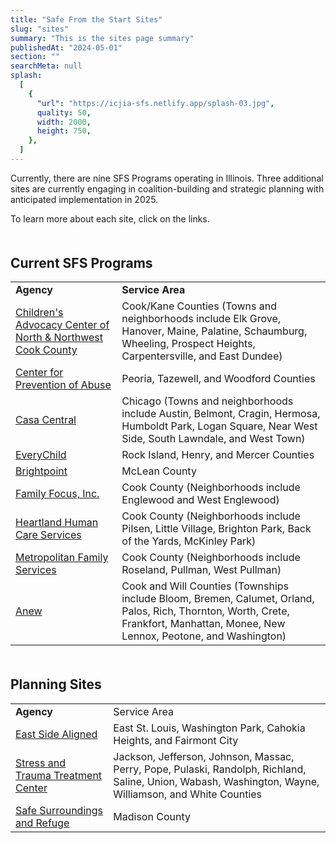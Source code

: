 ```yaml
---
title: "Safe From the Start Sites"
slug: "sites"
summary: "This is the sites page summary"
publishedAt: "2024-05-01"
section: ""
searchMeta: null
splash:
  [
    {
      "url": "https://icjia-sfs.netlify.app/splash-03.jpg",
      quality: 50,
      width: 2000,
      height: 750,
    },
  ]
---
```


<p>Currently, there are nine SFS Programs operating in Illinois. Three additional sites are currently engaging in coalition-building and strategic planning with anticipated implementation in 2025.</p><p> To learn more about each site, click on the links.</p>
<div style="margin-bottom: 50px"></div>
<h2 style="border-bottom: none">Current SFS Programs</h2>
<table >
    <!-- <thead>
        <tr>
            <th style="font-size: 30px">Current SFS Programs</th>
            <th></th>
        </tr>
    </thead> -->
    <tbody>
        <tr>
            <td><strong>Agency</strong></td>
            <td><strong>Service Area</strong></td>
        </tr>
        <tr>
            <td><a href="https://www.cachelps.org/safe-from-the-start">Children's Advocacy Center of North &amp; Northwest Cook County</a></td>
            <td>Cook/Kane Counties (Towns and neighborhoods include Elk Grove, Hanover, Maine, Palatine, Schaumburg, Wheeling, Prospect Heights, Carpentersville, and East Dundee)</td>
        </tr>
        <tr>
            <td><a href="https://www.centerforpreventionofabuse.org/">Center for Prevention of Abuse</a></td>
            <td>Peoria, Tazewell, and Woodford Counties</td>
        </tr>
        <tr>
            <td><a href="https://www.casacentral.org/our-programs/violence-prevention-and-intervention/">Casa Central</a></td>
            <td>Chicago (Towns and neighborhoods include Austin, Belmont, Cragin, Hermosa, Humboldt Park, Logan Square, Near West Side, South Lawndale, and West Town)</td>
        </tr>
        <tr>
            <td><a href="https://www.foreverychild.org/safe-from-the-start">EveryChild</a></td>
            <td>Rock Island, Henry, and Mercer Counties</td>
        </tr>
        <tr>
            <td><a href="https://www.brightpoint.org/">Brightpoint</a></td>
            <td>McLean County</td>
        </tr>
        <tr>
            <td><a href="https://www.family-focus.org/">Family Focus, Inc.</a></td>
            <td>Cook County (Neighborhoods include Englewood and West Englewood)</td>
        </tr>
        <tr>
            <td><a href="https://www.heartlandalliance.org/heartland-human-care-services/">Heartland Human Care Services</a></td>
            <td>Cook County (Neighborhoods include Pilsen, Little Village, Brighton Park, Back of the Yards, McKinley Park)</td>
        </tr>
        <tr>
            <td><a href="https://www.metrofamily.org/">Metropolitan Family Services</a></td>
            <td>Cook County (Neighborhoods include Roseland, Pullman, West Pullman)</td>
        </tr>
        <tr>
            <td><a href="https://anewdv.org/">Anew</a></td>
            <td>Cook and Will Counties (Townships include Bloom, Bremen, Calumet, Orland, Palos, Rich, Thornton, Worth, Crete, Frankfort, Manhattan, Monee, New Lennox, Peotone, and Washington)</td>
        </tr>
    </tbody>
</table>
<div style="margin-bottom: 50px"></div>
<h2 style="border-bottom: none">Planning Sites</h2>
<table>
    <!-- <thead>
        <tr>
            <th><strong>Planning Sites</strong></th>
            <th></th>
        </tr>
    </thead> -->
    <tbody>
        <tr>
            <td><strong>Agency</strong></td>
            <td>Service Area</td>
        </tr>
        <tr>
            <td><a href="https://www.eastsidealigned.org/">East Side Aligned</a></td>
            <td>East St. Louis, Washington Park, Cahokia Heights, and Fairmont City</td>
        </tr>
        <tr>
            <td><a href="https://stressandtrauma.org/">Stress and Trauma Treatment Center</a></td>
            <td>Jackson, Jefferson, Johnson, Massac, Perry, Pope, Pulaski, Randolph, Richland, Saline, Union, Wabash, Washington, Wayne, Williamson, and White Counties</td>
        </tr>
        <tr>
            <td><a href="https://refuge4kids.org/">Safe Surroundings and Refuge</a></td>
            <td>Madison County</td>
        </tr>
    </tbody>
</table>
